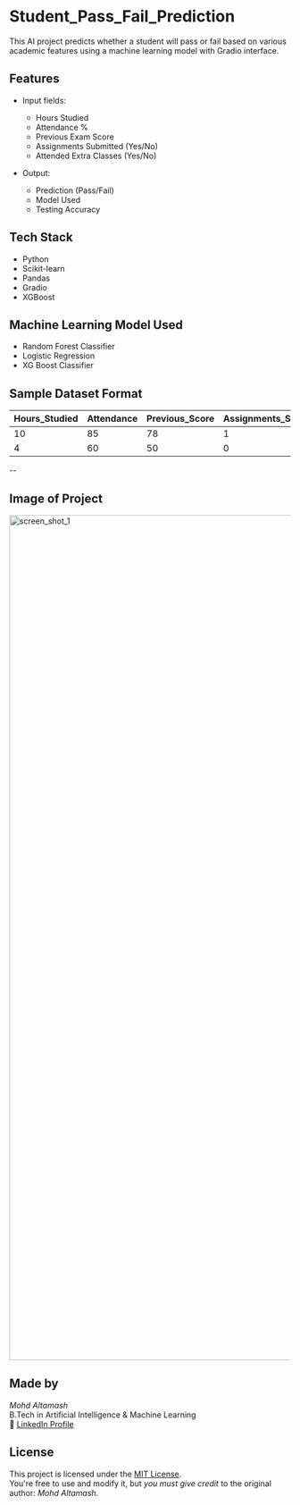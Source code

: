 # Student_Pass_Fail_Prediction

This AI project predicts whether a student will pass or fail based on various academic features using a machine learning model with Gradio interface.

## Features

- Input fields:
  - Hours Studied
  - Attendance %
  - Previous Exam Score
  - Assignments Submitted (Yes/No)
  - Attended Extra Classes (Yes/No)

- Output:
  - Prediction (Pass/Fail)
  - Model Used
  - Testing Accuracy

## Tech Stack
- Python
- Scikit-learn
- Pandas
- Gradio
- XGBoost

## Machine Learning Model Used
- Random Forest Classifier
- Logistic Regression
- XG Boost Classifier



## Sample Dataset Format

| Hours_Studied | Attendance | Previous_Score | Assignments_Submitted | Extra_Classes | Pass |
|---------------|------------|----------------|------------------------|----------------|------|
| 10            | 85         | 78             | 1                      | 1              | 1    |
| 4             | 60         | 50             | 0                      | 0              | 0    |

 --

## Image of Project
<img width="3046" height="1513" alt="screen_shot_1" src="https://github.com/user-attachments/assets/1ec45d21-2ae4-4574-a324-3e2cf693152a" />


##  Made by

*Mohd Altamash*  
B.Tech in Artificial Intelligence & Machine Learning  
🔗 [LinkedIn Profile](https://www.linkedin.com/in/mohd-altamash-0997592a6?utm_source=share&utm_campaign=share_via&utm_content=profile&utm_medium=android_app)


## License

This project is licensed under the [MIT License](LICENSE).  
You're free to use and modify it, but *you must give credit* to the original author: *Mohd Altamash*.
